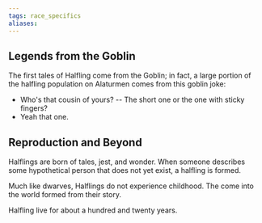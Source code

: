 ```yaml
---
tags: race_specifics
aliases:
---
```

## Legends from the Goblin
The first tales of Halfling come from the Goblin; in fact, a large portion of the halfling population on Alaturmen comes from this goblin joke:

- Who's that cousin of yours?
-- The short one or the one with sticky fingers?
- Yeah that one.

## Reproduction and Beyond
Halflings are born of tales, jest, and wonder. When someone describes some hypothetical person that does not yet exist, a halfling is formed. 

Much like dwarves, Halflings do not experience childhood. The come into the world formed from their story. 

Halfling live for about a hundred and twenty years.
